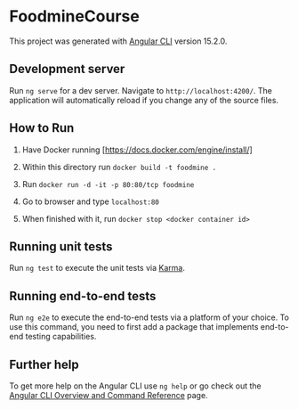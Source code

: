 # FoodmineCourse

This project was generated with [Angular CLI](https://github.com/angular/angular-cli) version 15.2.0.

## Development server

Run `ng serve` for a dev server. Navigate to `http://localhost:4200/`. The application will automatically reload if you change any of the source files.


## How to Run

1. Have Docker running [https://docs.docker.com/engine/install/]

2. Within this directory run `docker build -t foodmine .`

3. Run `docker run -d -it -p 80:80/tcp foodmine`

4. Go to browser and type `localhost:80`

5. When finished with it, run `docker stop <docker container id>`

## Running unit tests

Run `ng test` to execute the unit tests via [Karma](https://karma-runner.github.io).

## Running end-to-end tests

Run `ng e2e` to execute the end-to-end tests via a platform of your choice. To use this command, you need to first add a package that implements end-to-end testing capabilities.

## Further help

To get more help on the Angular CLI use `ng help` or go check out the [Angular CLI Overview and Command Reference](https://angular.io/cli) page.

